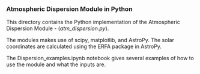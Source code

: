 ### Atmospheric Dispersion Module in Python

This directory contains the Python implementation of the Atmospheric Dispersion Module - (*atm_dispersion.py*).

The modules makes use of scipy, matplotlib, and AstroPy. The solar coordinates are calculated using the ERFA package in AstroPy.

The Dispersion_examples.ipynb notebook gives several examples of how to use the module and what the inputs are.

